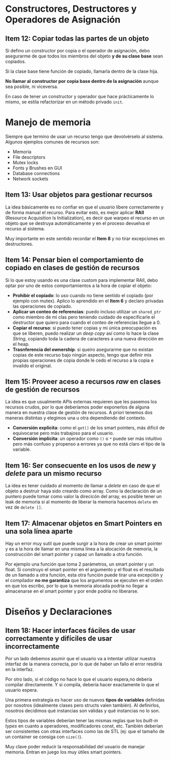 # Constructores, Destructores y Operadores de Asignación

## Item 12: Copiar todas las partes de un objeto

Si defino un constructor por copia o el operador de asignación, debo asegurarme de que todos los miembros del objeto **y de su clase base** sean copiados.

Si la clase base tiene función de copiado, llamarla dentro de la clase hija.

**No llamar al constructor por copia base dentro de la asignación** aunque sea posible, ni viceversa.

En caso de tener un constructor y operador que hace prácticamente lo mismo, se estila refactorizar en un método privado `init`.

# Manejo de memoria

Siempre que termino de usar un recurso tengo que devolvérselo al sistema. Algunos ejemplos comunes de recursos son:

- Memoria
- File descriptors
- Mutex locks
- Fonts y Brushes en GUI
- Database connections
- Network sockets

## Item 13: Usar objetos para gestionar recursos

La idea básicamente es no confiar en que el _usuario_ libere correctamente y de forma manual el recurso. Para evitar esto, es mejor aplicar **RAII** (Resource Acquisition Is Initialization), es decir que warpeo el recurso en un objeto que se destruya automáticamente y en el proceso devuelva el recurso al sistema.

Muy importante en este sentido recordar el **Item 8** y no tirar excepciones en destructores.

## Item 14: Pensar bien el comportamiento de copiado en clases de gestión de recursos

Si lo que estoy usando es una clase custom para implementar RAII, debo optar por uno de estos comportamientos a la hora de copiar el objeto:

- **Prohibir el copiado**: lo uso cuando no tiene sentido el copiado (por ejemplo con mutex). Aplico lo aprendido en el **Item 6** y declaro privadas las operaciones de copiado.
- **Aplicar un conteo de referencias**: puedo incluso utilizar un `shared_ptr` como miembro de mi clas pero teniendo cuidado de especificarle el destructor que quiero para cuando el conteo de referencias llegue a 0.
- **Copiar el recurso**: si puedo tener copias y mi única preocupación es que se liberen, puedo realizar un _deep copy_ así como lo hace la clase _String_, copiando toda la cadena de caracteres a una nueva dirección en el heap.
- **Trasnferencia del ownership**: si queiro asegurarme que no existan copias de este recurso bajo ningún aspecto, tengo que definir mis propias operaciones de copia donde le cedo el recurso a la copia e invalido el original.

## Item 15: Proveer aceso a recursos _raw_ en clases de gestión de recursos

La idea es que usualmente APIs externas requieren que les pasemos los recursos crudos, por lo que deberíamos poder exponerlos de alguna manera en nuestra clase de gestión de recursos. A priori tenemos dos maneras distintas y elegimos una u otra dependiendo del contexto.

- **Conversión explícita**: como el `get()` de los smart pointers, más difícil de equivocarse pero más trabajoso para el usuario.
- **Conversión implícita**: un operador como `()` o `*` puede ser más intuitivo pero más confuso y propenso a errores ya que no está claro el tipo de la variable.

## Item 16: Ser consecuente en los usos de _new_ y _delete_ para un mismo recurso

La idea es tener cuidado al momento de llamar a _delete_ en caso de que el objeto a destruir haya sido creardo como array. Como la declaración de un puntero puede tomar como valor la direcicón del array, es posible tener un leak de memoria si al momento de liberar la memoria hacemos `delete` en vez de `delete []`.

## Item 17: Almacenar objetos en Smart Pointers en una sola línea aparte

Hay un error muy sutil que puede surgir a la hora de crear un smart pointer y es a la hora de llamar en una misma línea a la alocación de memoria, la construcción del smart pointer y capaz un llamado a otra función.

Por ejemplo una función que toma 2 parámetros, un smart pointer y un float. Si construyo el smart pointer en el argumento y el float es el resultado de un llamado a otra función, esta otra función puede tirar una excepción y el compilador **no me garantiza** que los argumentos se ejecuten en el orden en que los escribo, por lo que la memoria alocada podría no llegar a almacenarse en el smart pointer y por ende podría no liberarse.

# Diseños y Declaraciones

## Item 18: Hacer interfaces fáciles de usar correctamente y difíciles de usar incorrectamente

Por un lado debemos asumir que el usuario va a intentar utilizar nuestra interfaz de la manera correcta, por lo que de haber un fallo el error resdiría en la interfaz.

Por otro lado, si el código no hace lo que el usuario espera,no debería compilar directamente. Y si compila, debería hacer exactamente lo que el usuario espera.

Una primera estrategia es hacer uso de nuevos **tipos de variables** definidas por nosotros (idealmente clases pero structs valen también). Al definirlos, nosotros decidimos qué instancias son válidas y qué instancias no lo son.

Estos tipos de variables deberían tener las mismas reglas que los _built-in types_ en cuanto a operadores, modificadores const, etc. También deberían ser consistentes con otras interfaces como las de STL (ej: que el tamaño de un container se consiga con `size()`).

Muy clave poder reducir la responsabilidad del usuario de manejar memoria. Entran en juego los muy útiles smart pointers.
